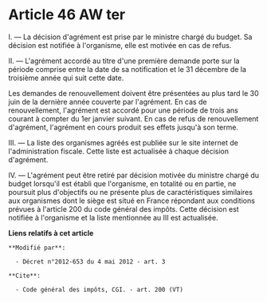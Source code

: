# Article 46 AW ter

I. ― La décision d'agrément est prise par le ministre chargé du budget. Sa décision est notifiée à l'organisme, elle est
motivée en cas de refus. 

II. ― L'agrément accordé au titre d'une première demande porte sur la période comprise entre la date de sa notification et le
31 décembre de la troisième année qui suit cette date. 

Les demandes de renouvellement doivent être présentées au plus tard le 30 juin de la dernière année couverte par l'agrément.
En cas de renouvellement, l'agrément est accordé pour une période de trois ans courant à compter du 1er janvier suivant. En
cas de refus de renouvellement d'agrément, l'agrément en cours produit ses effets jusqu'à son terme. 

III. ― La liste des organismes agréés est publiée sur le site internet de l'administration fiscale. Cette liste est
actualisée à chaque décision d'agrément. 

IV. ― L'agrément peut être retiré par décision motivée du ministre chargé du budget lorsqu'il est établi que l'organisme, en
totalité ou en partie, ne poursuit plus d'objectifs ou ne présente plus de caractéristiques similaires aux organismes dont le
siège est situé en France répondant aux conditions prévues à l'article 200 du code général des impôts. Cette décision est
notifiée à l'organisme et la liste mentionnée au III est actualisée.

**Liens relatifs à cet article**

	**Modifié par**:

	  - Décret n°2012-653 du 4 mai 2012 - art. 3

	**Cite**:

	  - Code général des impôts, CGI. - art. 200 (VT)
